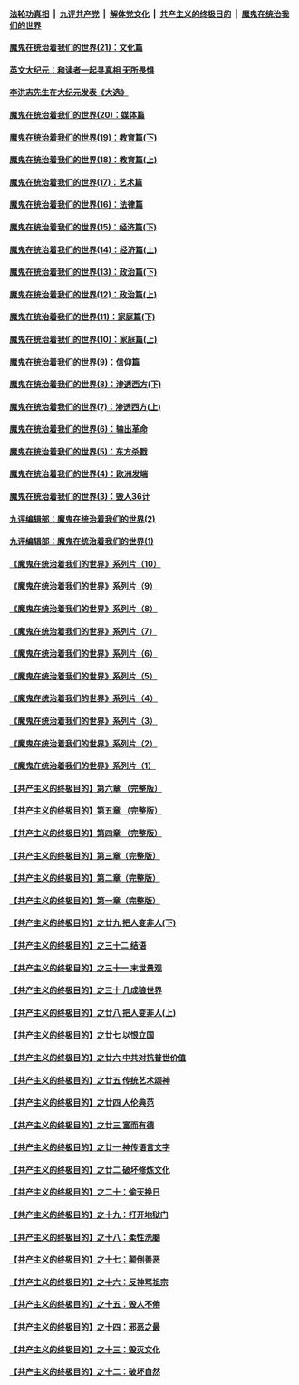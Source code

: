 ####  [法轮功真相](../../../../basic/blob/master/README.md?t=01131402) &nbsp;|&nbsp; [九评共产党](../../../../9ping.md/blob/master/README.md?t=01131402) &nbsp;|&nbsp; [解体党文化](../../../../jtdwh.md/blob/master/README.md?t=01131402)  &nbsp;|&nbsp; [共产主义的终极目的](../../../../gczydzjmd.md/blob/master/README.md?t=01131402) &nbsp;|&nbsp; [魔鬼在统治我们的世界](../../../../mgztzwmdsj.md/blob/master/README.md?t=01131402) 

#### [魔鬼在统治着我们的世界(21)：文化篇](../pages/nsc422/n10597706.md?t=01131402) 

#### [英文大纪元：和读者一起寻真相 无所畏惧](../pages/nsc422/n12542027.md?t=01131402) 

#### [李洪志先生在大纪元发表《大选》](../pages/nsc422/n12534746.md?t=01131402) 

#### [魔鬼在统治着我们的世界(20)：媒体篇](../pages/nsc422/n10586579.md?t=01131402) 

#### [魔鬼在统治着我们的世界(19)：教育篇(下)](../pages/nsc422/n10564808.md?t=01131402) 

#### [魔鬼在统治着我们的世界(18)：教育篇(上)](../pages/nsc422/n10526970.md?t=01131402) 

#### [魔鬼在统治着我们的世界(17)：艺术篇](../pages/nsc422/n10499093.md?t=01131402) 

#### [魔鬼在统治着我们的世界(16)：法律篇](../pages/nsc422/n10485969.md?t=01131402) 

#### [魔鬼在统治着我们的世界(15)：经济篇(下)](../pages/nsc422/n10469975.md?t=01131402) 

#### [魔鬼在统治着我们的世界(14)：经济篇(上)](../pages/nsc422/n10457370.md?t=01131402) 

#### [魔鬼在统治着我们的世界(13)：政治篇(下)](../pages/nsc422/n10448270.md?t=01131402) 

#### [魔鬼在统治着我们的世界(12)：政治篇(上)](../pages/nsc422/n10444576.md?t=01131402) 

#### [魔鬼在统治着我们的世界(11)：家庭篇(下)](../pages/nsc422/n10440961.md?t=01131402) 

#### [魔鬼在统治着我们的世界(10)：家庭篇(上)](../pages/nsc422/n10435448.md?t=01131402) 

#### [魔鬼在统治着我们的世界(9)：信仰篇](../pages/nsc422/n10432159.md?t=01131402) 

#### [魔鬼在统治着我们的世界(8)：渗透西方(下)](../pages/nsc422/n10429603.md?t=01131402) 

#### [魔鬼在统治着我们的世界(7)：渗透西方(上)](../pages/nsc422/n10426013.md?t=01131402) 

#### [魔鬼在统治着我们的世界(6)：输出革命](../pages/nsc422/n10421536.md?t=01131402) 

#### [魔鬼在统治着我们的世界(5)：东方杀戮](../pages/nsc422/n10417707.md?t=01131402) 

#### [魔鬼在统治着我们的世界(4)：欧洲发端](../pages/nsc422/n10414890.md?t=01131402) 

#### [魔鬼在统治着我们的世界(3)：毁人36计](../pages/nsc422/n10411583.md?t=01131402) 

#### [九评编辑部：魔鬼在统治着我们的世界(2)](../pages/nsc422/n10410036.md?t=01131402) 

#### [九评编辑部：魔鬼在统治着我们的世界(1)](../pages/nsc422/n10406825.md?t=01131402) 

#### [《魔鬼在统治着我们的世界》系列片（10）](../pages/nsc422/n12292670.md?t=01131402) 

#### [《魔鬼在统治着我们的世界》系列片（9）](../pages/nsc422/n12290859.md?t=01131402) 

#### [《魔鬼在统治着我们的世界》系列片（8）](../pages/nsc422/n12287445.md?t=01131402) 

#### [《魔鬼在统治着我们的世界》系列片（7）](../pages/nsc422/n12283425.md?t=01131402) 

#### [《魔鬼在统治着我们的世界》系列片（6）](../pages/nsc422/n12282314.md?t=01131402) 

#### [《魔鬼在统治着我们的世界》系列片（5）](../pages/nsc422/n12281419.md?t=01131402) 

#### [《魔鬼在统治着我们的世界》系列片（4）](../pages/nsc422/n12274024.md?t=01131402) 

#### [《魔鬼在统治着我们的世界》系列片（3）](../pages/nsc422/n12271322.md?t=01131402) 

#### [《魔鬼在统治着我们的世界》系列片（2）](../pages/nsc422/n12269049.md?t=01131402) 

#### [《魔鬼在统治着我们的世界》系列片（1）](../pages/nsc422/n12267575.md?t=01131402) 

#### [【共产主义的终极目的】第六章 （完整版）](../pages/nsc422/n11428913.md?t=01131402) 

#### [【共产主义的终极目的】第五章 （完整版）](../pages/nsc422/n11428912.md?t=01131402) 

#### [【共产主义的终极目的】第四章 （完整版）](../pages/nsc422/n11428907.md?t=01131402) 

#### [【共产主义的终极目的】第三章（完整版）](../pages/nsc422/n11428848.md?t=01131402) 

#### [【共产主义的终极目的】第二章（完整版）](../pages/nsc422/n11428831.md?t=01131402) 

#### [【共产主义的终极目的】第一章（完整版）](../pages/nsc422/n11417651.md?t=01131402) 

#### [【共产主义的终极目的】之廿九 把人变非人(下)](../pages/nsc422/n11344140.md?t=01131402) 

#### [【共产主义的终极目的】之三十二 结语](../pages/nsc422/n11360535.md?t=01131402) 

#### [【共产主义的终极目的】之三十一 末世景观](../pages/nsc422/n11351129.md?t=01131402) 

#### [【共产主义的终极目的】之三十 几成狼世界](../pages/nsc422/n11348280.md?t=01131402) 

#### [【共产主义的终极目的】之廿八 把人变非人(上)](../pages/nsc422/n11340492.md?t=01131402) 

#### [【共产主义的终极目的】之廿七 以恨立国](../pages/nsc422/n11336944.md?t=01131402) 

#### [【共产主义的终极目的】之廿六 中共对抗普世价值](../pages/nsc422/n11324785.md?t=01131402) 

#### [【共产主义的终极目的】之廿五 传统艺术颂神](../pages/nsc422/n11296396.md?t=01131402) 

#### [【共产主义的终极目的】之廿四 人伦典范](../pages/nsc422/n11296397.md?t=01131402) 

#### [【共产主义的终极目的】之廿三 富而有德](../pages/nsc422/n11283598.md?t=01131402) 

#### [【共产主义的终极目的】之廿一 神传语言文字](../pages/nsc422/n11263265.md?t=01131402) 

#### [【共产主义的终极目的】之廿二 破坏修炼文化](../pages/nsc422/n11245728.md?t=01131402) 

#### [【共产主义的终极目的】之二十：偷天换日](../pages/nsc422/n11238846.md?t=01131402) 

#### [【共产主义的终极目的】之十九：打开地狱门](../pages/nsc422/n11206376.md?t=01131402) 

#### [【共产主义的终极目的】之十八：柔性洗脑](../pages/nsc422/n11199994.md?t=01131402) 

#### [【共产主义的终极目的】之十七：颠倒善恶](../pages/nsc422/n11179782.md?t=01131402) 

#### [【共产主义的终极目的】之十六：反神骂祖宗](../pages/nsc422/n11166798.md?t=01131402) 

#### [【共产主义的终极目的】之十五：毁人不倦](../pages/nsc422/n11166792.md?t=01131402) 

#### [【共产主义的终极目的】之十四：邪恶之最](../pages/nsc422/n11150249.md?t=01131402) 

#### [【共产主义的终极目的】之十三：毁灭文化](../pages/nsc422/n11135227.md?t=01131402) 

#### [【共产主义的终极目的】之十二：破坏自然](../pages/nsc422/n11135214.md?t=01131402) 

